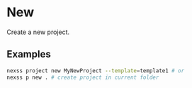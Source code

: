 # New

Create a new project.

## Examples

```sh
nexss project new MyNewProject --template=template1 # or
nexss p new . # create project in current folder
```
